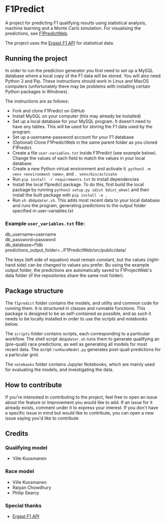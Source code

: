 # F1Predict

A project for predicting F1 qualifying results using statistical analysis, machine learning and a Monte Carlo simulation. For visualising the predictions, see [F1PredictWeb](https://github.com/villekuosmanen/F1PredictWeb).

The project uses the [Ergast F1 API](https://ergast.com/mrd/) for statistical data.

## Running the project

In order to run the prediction generator you first need to set up a MySQL database where a local copy of the F1 data will be stored. You will also need Python 3 and Pip. These instructions should work in Linux and MacOS computers (unfortunately there may be problems with installing certain Python packages in Windows).

The instructions are as follows:
- Fork and clone F1Predict on GitHub
- Install MySQL on your computer (this may already be installed)
- Set up a local database for your MySQL program. It doesn't need to have any tables. This will be used for storing the F1 data used by the program.
- Set up a username-password account for your F1 database
- (Optional) Clone F1PredictWeb in the same parent folder as you cloned F1Predict.
- Create a file `user-variables.txt` inside F1Predict (see example below). Change the values of each field to match the values in your local database.
- Create a new Python virtual environment and activate it. `python3 -m venv <environment name>`, and `. venv/bin/activate`
- Run `pip install -r requirements.txt` to install dependencies
- Install the local f1predict package. To do this, first build the local package by running `python3 setup.py sdist bdist_wheel` and then install the built package with `pip install -e .`
- Run `sh dbUpdater.sh`. This adds most recent data to your local database and runs the program, generating predictions to the output folder specified in user-variables.txt

### Example `user_variables.txt` file:
db_username=username  
db_password=password  
db_database=f1db  
predictions_output_folder=../F1PredictWeb/src/public/data/

The keys (left side of equation) must remain constant, but the values (right-hand side) can be changed to values you prefer. Bu using the example output folder, the predictions are automatically saved to F1ProjectWeb's data folder (if the repositories share the same root folder).

## Package structure

The `f1predict` folder contains the models, and utility and common code for running them. It is structured in classes and runnable functions. This package is designed to be as self-contained as possible, and as such it needs to be locally installed in order to use the scripts and notebooks below.

The `scripts` folder contains scripts, each corresponding to a particular workflow. The shell script `dbUpdater.sh` runs them to generate qualifying an (pre-quali) race predictions, as well as generating all models for most recent data. The script `runRaceModel.py` generates post-quali predictions for a particular grid.

The `notebooks` folder contains Jupyter Notebooks, which are mainly used for evaluating the models, and investigating the data.

## How to contribute

If you're interested in contributing to the project, feel free to open an issue about the feature or improvement you would like to add. If an issue for it already exists, comment under it to express your interest. If you don't have a specific issue in mind but would like to contribute, you can open a new issue saying you'd like to contribute

## Credits

### Qualifying model
- Ville Kuosmanen

### Race model
- Ville Kuosmanen
- Raiyan Chowdhury
- Philip Searcy

### Special thanks
- [Ergast F1 API](https://ergast.com/mrd/)
